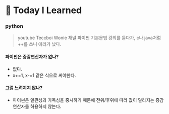 # 📝 Today I Learned
### python

> youtube Teccboi Wonie 채널 파이썬 기본문법 강의를 듣다가, c나 java처럼 ++를 쓰니 에러가 났다.

#### 파이썬은 증감연산자가 없나?
- 없다.
- x+=1, x-=1 같은 식으로 써야한다.

#### 그럼 느려지지 않나?
- 파이썬은 일관성과 가독성을 중시하기 때문에 전위/후위에 따라 값이 달라지는 증감연산자를 허용하지 않는다.